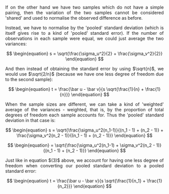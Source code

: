 <div style="text-align: justify"> 
<p>If on the other hand we have two samples which do not have a simple pairing,
then the variation of the two samples cannot be considered 'shared' and used to
normalise the observed difference as before.</p>

<p>Instead, we have to normalise by the 'pooled' standard deviation (which is
itself gives rise to a kind of 'pooled' standard error). If the number of
observations in each sample were equal, we could just average the two
variances:</p>
</div>

$$ 
\begin{equation}
s = \sqrt{\frac{\sigma_u^2}{2} + \frac{\sigma_v^2}{2}}
\end{equation}
$$

<div style="text-align: justify">
<p> And then instead of obtaining the standard error by using $\sqrt{n}$, we
would use $\sqrt{2/n}$ (because we have one less degree of freedom due to the
second sample):</p>
</div>

$$ 
\begin{equation}
t = \frac{\bar u - \bar v}{s \sqrt{\frac{1}{n} + \frac{1}{n}}}
\end{equation}
$$

<div style="text-align: justify">
<p>When the sample sizes are different, we can take a kind of 'weighted'
average of the variances - weighted, that is, by the proportion of total
degrees of freedom each sample accounts for. Thus the 'pooled' standard
deviation in that case is:</p>
</div>

$$ 
\begin{equation}
s = \sqrt{\frac{\sigma_u^2(n_1-1)}{(n_1 - 1) + (n_2 - 1)} + \frac{\sigma_v^2(n_2 - 1)}{(n_1 - 1) + (n_2 - 1)}}
\end{equation}
$$

$$
\begin{equation}
  = \sqrt{\frac{\sigma_u^2(n_1-1) + \sigma_v^2(n_2 - 1)}{(n_1 - 1) + (n_2 - 1)}}
\end{equation}
$$

<div style="text-align: justify">
<p>Just like in equation $(3)$ above, we account for having one less degree of
freedom when converting our pooled standard deviation to a pooled standard
error:</p>
</div>

$$ 
\begin{equation}
t = \frac{\bar u - \bar v}{s \sqrt{\frac{1}{n_1} + \frac{1}{n_2}}}
\end{equation}
$$

